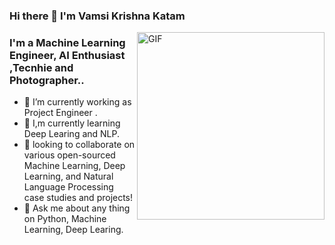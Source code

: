 ### Hi there 👋 I'm Vamsi Krishna Katam 

<div>
 <img align = 'right' alt = 'GIF' height = '300px' src = 'https://media1.giphy.com/media/MT5UUV1d4CXE2A37Dg/giphy.gif?cid=790b7611456ef8191e8b5bf39c59402aa2b6c29da804f1f0&rid=giphy.gif&ct=g'>
</div>


### I'm a Machine Learning Engineer, AI Enthusiast ,Tecnhie and Photographer..

<!--
**kvamsi7/kvamsi7** is a ✨ _special_ ✨ repository because its `README.md` (this file) appears on your GitHub profile.

Here are some ideas to get you started:
-->
 - 🔭 I’m currently working as Project Engineer .
 - 🌱 I,m currently learning Deep Learing and NLP.
 - 👯 looking to collaborate on various open-sourced Machine Learning, Deep Learning, and Natural Language Processing case studies and projects!
 - 💬 Ask me about any thing on Python, Machine Learning, Deep Learing. 
<!--
 - 🤔 I’m looking for help with ... 
 - 📫 How to reach me: ...
 - 😄 Pronouns: ...
 - ⚡ Fun fact: ...  -->
